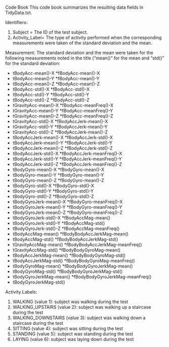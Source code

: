 Code Book
This code book summarizes the resulting data fields in TidyData.txt.

Identifiers:

1. Subject = The ID of the test subject.
2. Activity_Label= The type of activity performed when the corresponding measurements were taken of the standard deviation and the mean.

Measurement:
 The standard deviation and the mean were taken for the following measurements noted in the title (“mean()” for the mean and “std()” for the standard deviation:
 
* tBodyAcc-mean()-X			 *fBodyAcc-mean()-X
* tBodyAcc-mean()-Y			 *fBodyAcc-mean()-Y
* tBodyAcc-mean()-Z		  *fBodyAcc-mean()-Z
* tBodyAcc-std()-X			  *fBodyAcc-std()-X
* tBodyAcc-std()-Y			  *fBodyAcc-std()-Y
* tBodyAcc-std()-Z			  *fBodyAcc-std()-Z
* tGravityAcc-mean()-X	*fBodyAcc-meanFreq()-X
* tGravityAcc-mean()-Y	*fBodyAcc-meanFreq()-Y
* tGravityAcc-mean()-Z		*fBodyAcc-meanFreq()-Z
* tGravityAcc-std()-X			*fBodyAccJerk-mean()-X
* tGravityAcc-std()-Y			*fBodyAccJerk-mean()-Y
* tGravityAcc-std()-Z			*fBodyAccJerk-mean()-Z
* tBodyAccJerk-mean()-X		*fBodyAccJerk-std()-X
* tBodyAccJerk-mean()-Y		*fBodyAccJerk-std()-Y
* tBodyAccJerk-mean()-Z		*fBodyAccJerk-std()-Z
* tBodyAccJerk-std()-X		*fBodyAccJerk-meanFreq()-X
* tBodyAccJerk-std()-Y		*fBodyAccJerk-meanFreq()-Y
* tBodyAccJerk-std()-Z		*fBodyAccJerk-meanFreq()-Z
* tBodyGyro-mean()-X		*fBodyGyro-mean()-X
* tBodyGyro-mean()-Y		*fBodyGyro-mean()-Y
* tBodyGyro-mean()-Z		*fBodyGyro-mean()-Z
* tBodyGyro-std()-X			*fBodyGyro-std()-X
* tBodyGyro-std()-Y			*fBodyGyro-std()-Y
* tBodyGyro-std()-Z			*fBodyGyro-std()-Z
* tBodyGyroJerk-mean()-X		*fBodyGyro-meanFreq()-X
* tBodyGyroJerk-mean()-Y		*fBodyGyro-meanFreq()-Y
* tBodyGyroJerk-mean()-Z		*fBodyGyro-meanFreq()-Z
* tBodyGyroJerk-std()-X		*fBodyAccMag-mean()
* tBodyGyroJerk-std()-Y		*fBodyAccMag-std()
* tBodyGyroJerk-std()-Z		*fBodyAccMag-meanFreq()
* tBodyAccMag-mean()		*fBodyBodyAccJerkMag-mean()
* tBodyAccMag-std()			*fBodyBodyAccJerkMag-std()
* tGravityAccMag-mean()		*fBodyBodyAccJerkMag-meanFreq()
* tGravityAccMag-std()		*fBodyBodyGyroMag-mean()
* tBodyAccJerkMag-mean()		*fBodyBodyGyroMag-std()
* tBodyAccJerkMag-std()		*fBodyBodyGyroMag-meanFreq()
* tBodyGyroMag-mean()		*fBodyBodyGyroJerkMag-mean()
* tBodyGyroMag-std()      		*fBodyBodyGyroJerkMag-std()
* tBodyGyroJerkMag-mean() 		*fBodyBodyGyroJerkMag-meanFreq()
* tBodyGyroJerkMag-std()		

Activity Labels:

1.  WALKING (value 1): subject was walking during the test
2.  WALKING_UPSTAIRS (value 2): subject was walking up a staircase during the test
3.  WALKING_DOWNSTAIRS (value 3): subject was walking down a staircase during the test
4.  SITTING (value 4): subject was sitting during the test
5.  STANDING (value 5): subject was standing during the test
6.  LAYING (value 6): subject was laying down during the test

